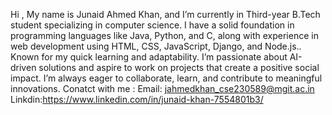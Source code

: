 Hi , My name is Junaid Ahmed Khan, and I’m currently in Third-year B.Tech student specializing in computer science. 
I have a solid foundation in programming languages like Java, Python, and C, along with experience in web development using HTML, CSS, JavaScript, Django, and Node.js.. Known for my quick learning and adaptability.
I’m passionate about AI-driven solutions and aspire to work on projects that create a positive social impact. 
I’m always eager to collaborate, learn, and contribute to meaningful innovations.
Conatct with me :
Email: jahmedkhan_cse230589@mgit.ac.in
Linkdin:https://www.linkedin.com/in/junaid-khan-7554801b3/
